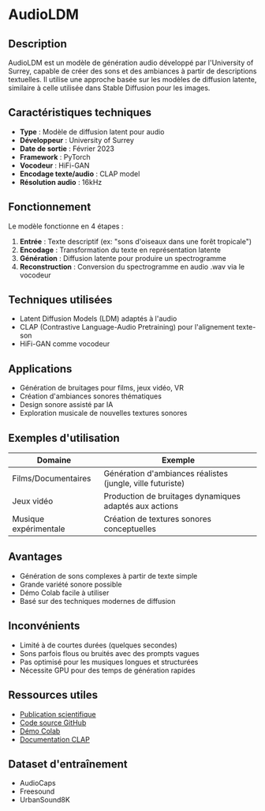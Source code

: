 # AudioLDM

## Description
AudioLDM est un modèle de génération audio développé par l'University of Surrey, capable de créer des sons et des ambiances à partir de descriptions textuelles. Il utilise une approche basée sur les modèles de diffusion latente, similaire à celle utilisée dans Stable Diffusion pour les images.

## Caractéristiques techniques
- **Type** : Modèle de diffusion latent pour audio
- **Développeur** : University of Surrey
- **Date de sortie** : Février 2023
- **Framework** : PyTorch
- **Vocodeur** : HiFi-GAN
- **Encodage texte/audio** : CLAP model
- **Résolution audio** : 16kHz

## Fonctionnement
Le modèle fonctionne en 4 étapes :
1. **Entrée** : Texte descriptif (ex: "sons d'oiseaux dans une forêt tropicale")
2. **Encodage** : Transformation du texte en représentation latente
3. **Génération** : Diffusion latente pour produire un spectrogramme
4. **Reconstruction** : Conversion du spectrogramme en audio .wav via le vocodeur

## Techniques utilisées
- Latent Diffusion Models (LDM) adaptés à l'audio
- CLAP (Contrastive Language-Audio Pretraining) pour l'alignement texte-son
- HiFi-GAN comme vocodeur

## Applications
- Génération de bruitages pour films, jeux vidéo, VR
- Création d'ambiances sonores thématiques
- Design sonore assisté par IA
- Exploration musicale de nouvelles textures sonores

## Exemples d'utilisation
| Domaine | Exemple |
|---------|---------|
| Films/Documentaires | Génération d'ambiances réalistes (jungle, ville futuriste) |
| Jeux vidéo | Production de bruitages dynamiques adaptés aux actions |
| Musique expérimentale | Création de textures sonores conceptuelles |

## Avantages
- Génération de sons complexes à partir de texte simple
- Grande variété sonore possible
- Démo Colab facile à utiliser
- Basé sur des techniques modernes de diffusion

## Inconvénients
- Limité à de courtes durées (quelques secondes)
- Sons parfois flous ou bruités avec des prompts vagues
- Pas optimisé pour les musiques longues et structurées
- Nécessite GPU pour des temps de génération rapides

## Ressources utiles
- [Publication scientifique](https://arxiv.org/abs/2301.12503)
- [Code source GitHub](https://github.com/haoheliu/AudioLDM)
- [Démo Colab](https://colab.research.google.com/drive/1G-G2CXCJD6yGFHAxcmcSu8aioU18TMiZ)
- [Documentation CLAP](https://github.com/LAION-AI/CLAP)

## Dataset d'entraînement
- AudioCaps
- Freesound
- UrbanSound8K 